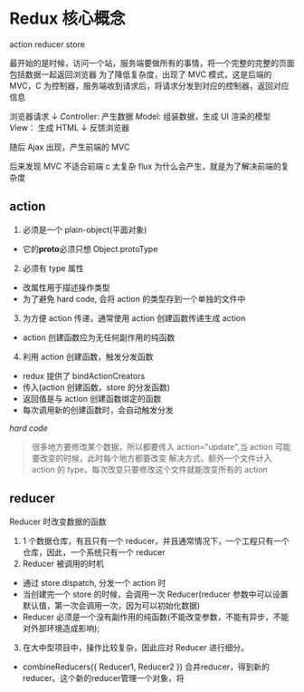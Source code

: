 # Redux 核心概念

action reducer store

最开始的是时候，访问一个站，服务端要做所有的事情，将一个完整的完整的页面包括数据一起返回浏览器
为了降低复杂度，出现了 MVC 模式，这是后端的 MVC，C 为控制器，服务端收到请求后，将请求分发到对应的控制器，返回对应信息

浏览器请求
↓
*C*ontroller: 产生数据
*M*odel: 组装数据，生成 UI 渲染的模型
*V*iew： 生成 HTML
↓
反馈浏览器

随后 Ajax 出现，产生前端的 MVC

后来发现 MVC 不适合前端 c 太复杂
flux 为什么会产生，就是为了解决前端的复杂度

## action

1. 必须是一个 plain-object(平面对象)

- 它的**proto**必须只想 Object.protoType

2. 必须有 type 属性

- 改属性用于描述操作类型
- 为了避免 hard code, 会将 action 的类型存到一个单独的文件中

3. 为方便 action 传递，通常使用 action 创建函数传递生成 action

- action 创建函数应为无任何副作用的纯函数

4. 利用 action 创建函数，触发分发函数

- redux 提供了 bindActionCreators
- 传入(action 创建函数，store 的分发函数)
- 返回值是与 action 创建函数绑定的函数
- 每次调用新的创建函数时，会自动触发分发

_hard code_

> 很多地方要修改某个数据，所以都要传入 action="update",当 action 可能要改变的时候，此时每个地方都要改变
> 解决方式，额外一个文件计入 action 的 type，每次改变只要修改这个文件就能改变所有的 action

## reducer

Reducer 时改变数据的函数

1. 1 个数据仓库，有且只有一个 reducer，并且通常情况下，一个工程只有一个仓库，因此，一个系统只有一个 reducer
2. Reducer 被调用的时机

- 通过 store.dispatch, 分发一个 action 时
- 当创建完一个 store 的时候，会调用一次 Reducer(reducer 参数中可以设置默认值，第一次会调用一次，因为可以初始化数据)
- Reducer 必须是一个没有副作用的纯函数(不能改变参数，不能有异步，不能对外部环境造成影响);

3. 在大中型项目中，操作比较复杂，因此应对 Reducer 进行细分。

- combineReducers({
    Reducer1,
    Reducer2
  })
  合并reducer，得到新的reducer。这个新的reducer管理一个对象，将
